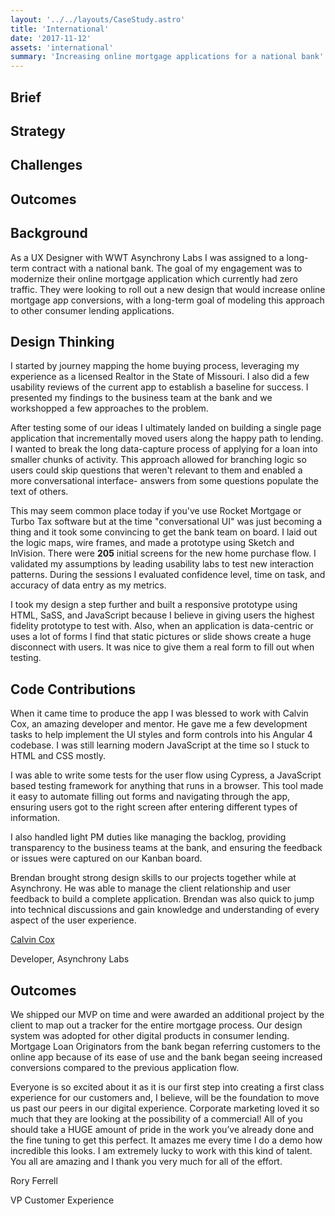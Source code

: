 ```yaml
---
layout: '../../layouts/CaseStudy.astro'
title: 'International'
date: '2017-11-12'
assets: 'international'
summary: 'Increasing online mortgage applications for a national bank'
---
```


## Brief
## Strategy
## Challenges
## Outcomes

## Background

As a UX Designer with WWT Asynchrony Labs I was assigned to a long-term contract with a national bank. The goal of my engagement was to modernize their online mortgage application which currently had zero traffic. They were looking to roll out a new design that would increase online mortgage app conversions, with a long-term goal of modeling this approach to other consumer lending applications.

## Design Thinking

I started by journey mapping the home buying process, leveraging my experience as a licensed Realtor in the State of Missouri. I also did a few usability reviews of the current app to establish a baseline for success. I presented my findings to the business team at the bank and we workshopped a few approaches to the problem.

After testing some of our ideas I ultimately landed on building a single page application that incrementally moved users along the happy path to lending. I wanted to break the long data-capture process of applying for a loan into smaller chunks of activity. This approach allowed for branching logic so users could skip questions that weren't relevant to them and enabled a more conversational interface- answers from some questions populate the text of others.

This may seem common place today if you've use Rocket Mortgage or Turbo Tax software but at the time "conversational UI" was just becoming a thing and it took some convincing to get the bank team on board. I laid out the logic maps, wire frames, and made a prototype using Sketch and InVision. There were **205** initial screens for the new home purchase flow. I validated my assumptions by leading usability labs to test new interaction patterns. During the sessions I evaluated confidence level, time on task, and accuracy of data entry as my metrics.

I took my design a step further and built a responsive prototype using HTML, SaSS, and JavaScript because I believe in giving users the highest fidelity prototype to test with. Also, when an application is data-centric or uses a lot of forms I find that static pictures or slide shows create a huge disconnect with users. It was nice to give them a real form to fill out when testing.

## Code Contributions

When it came time to produce the app I was blessed to work with Calvin Cox, an amazing developer and mentor. He gave me a few development tasks to help implement the UI styles and form controls into his Angular 4 codebase. I was still learning modern JavaScript at the time so I stuck to HTML and CSS mostly.

I was able to write some tests for the user flow using Cypress, a JavaScript based testing framework for anything that runs in a browser. This tool made it easy to automate filling out forms and navigating through the app, ensuring users got to the right screen after entering different types of information.

I also handled light PM duties like managing the backlog, providing transparency to the business teams at the bank, and ensuring the feedback or issues were captured on our Kanban board.

<div class="quote">
  <p>Brendan brought strong design skills to our projects together while at Asynchrony. He was able to manage the client relationship and user feedback to build a complete application. Brendan was also quick to jump into technical discussions and gain knowledge and understanding of every aspect of the user experience.</p>
  <p><a href="https://www.linkedin.com/in/calvinkcox/" target="_blank">Calvin Cox</a></p>
  <p>Developer, Asynchrony Labs</p>
</div>

## Outcomes

We shipped our MVP on time and were awarded an additional project by the client to map out a tracker for the entire mortgage process. Our design system was adopted for other digital products in consumer lending. Mortgage Loan Originators from the bank began referring customers to the online app because of its ease of use and the bank began seeing increased conversions compared to the previous application flow.

<div class="quote">
  <p>Everyone is so excited about it as it is our first step into creating a first class experience for our customers and, I believe, will be the foundation to move us past our peers in our digital experience. Corporate marketing loved it so much that they are looking at the possibility of a commercial! All of you should take a HUGE amount of pride in the work you’ve already done and the fine tuning to get this perfect. It amazes me every time I do a demo how incredible this looks. I am extremely lucky to work with this kind of talent. You all are amazing and I thank you very much for all of the effort.</p>
  <p>Rory Ferrell</p>
  <p>VP Customer Experience</p>
</div>
